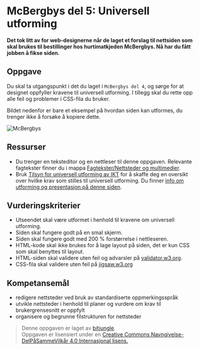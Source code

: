 McBergbys del 5: Universell utforming
=====================================
**Det tok litt av for web-designerne når de laget et forslag til nettsiden som skal brukes til bestillinger hos hurtimatkjeden McBergbys. Nå har du fått jobben å fikse siden.**

Oppgave
-------
Du skal ta utgangspunkt i det du laget i `McBergbys del 4`, og sørge for at designet oppfyller kravene til universell utforming. I tillegg skal du rette opp alle feil og problemer i CSS-fila du bruker.

Bildet nedenfor er bare et eksempel på hvordan siden kan utformes, du trenger ikke å forsøke å kopiere dette.

![McBergbys](https://raw.githubusercontent.com/fagstoff/IT1/master/Bilder/mcbergbys-5.jpg)

Ressurser
---------
* Du trenger en teksteditor og en nettleser til denne oppgaven. Relevante fagtekster finner du i mappa [Fagtekster/Nettsteder og multimedier](https://github.com/bitjungle/IT1/tree/master/Fagtekster/nettsteder%20og%20multimedier).
* Bruk [Tilsyn for universell utforming av IKT](http://uu.difi.no/) for å skaffe deg en oversikt over hvilke krav som stilles til universell utforming. Du finner [info om utforming og presentasjon på denne siden](https://uu.difi.no/artikkel/2015/07/utforming-og-presentasjon).

Vurderingskriterier
-------------------
* Utseendet skal være utformet i henhold til kravene om universell utforming.
* Siden skal fungere godt på en smal skjerm.
* Siden skal fungere godt med 200 % forstørrelse i nettleseren.
* HTML-kode skal ikke brukes for å lage layout på siden, det er kun CSS som skal benyttes til layout.
* HTML-siden skal validere uten feil og advarsler på [validator.w3.org](https://validator.w3.org/).
* CSS-fila skal validere uten feil på [jigsaw.w3.org](https://jigsaw.w3.org/css-validator/validator.html.en)

Kompetansemål
-------------
* redigere nettsteder ved bruk av standardiserte oppmerkingsspråk
* utvikle nettsteder i henhold til planer og vurdere om krav til brukergrensesnitt er oppfylt
* organisere og begrunne filstrukturen for nettsteder

>Denne oppgaven er laget av [bitjungle](https://github.com/bitjungle).  
>Oppgaven er lisensiert under en
>[Creative Commons Navngivelse-DelPåSammeVilkår 4.0 Internasjonal lisens.
](http://creativecommons.org/licenses/by-sa/4.0/)
